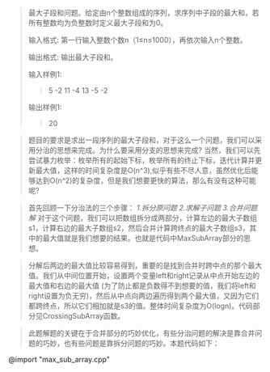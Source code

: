 >最大子段和问题。给定由n个整数组成的序列，求序列中子段的最大和，若所有整数均为负整数时定义最大子段和为0。
>
>输入格式:
>第一行输入整数个数n（1≤n≤1000），再依次输入n个整数。
>
>输出格式:
>输出最大子段和。
>
>输入样例1:
>>5
>>-2 11 -4 13 -5 -2
> 
>输出样例1:
>>20
>


>题目的要求是求出一段序列的最大子段和，对于这么一个问题，我们可以采用分治的思想来完成。为什么要采用分支的思想来完成? 当然，我们可以先尝试暴力枚举：枚举所有的起始下标，枚举所有的终止下标，迭代计算并更新最大值，这样的时间复杂度是O(n^3),似乎有些不尽人意，虽然优化后能够达到O(n^2)的复杂度，但是我们想要更快的算法，那么有没有这种可能呢?

>首先回顾一下分治法的三个步骤：
>*1.拆分原问题*
>*2.求解子问题*
>*3.合并问题解*
>对于这个问题，我们可以把数组拆分成两部分，计算左边的最大子数组s1，计算右边的最大子数组s2，然后合并计算跨终点的最大子数组s3，其中的最大值就是我们想要的结果。也就是代码中MaxSubArray部分的思想。

>分解后两边的最大值比较容易得到，重要的是找到合并时跨中点的那个最大值。我们从中间位置开始，设置两个变量left和right记录从中点开始左边的最大值和右边的最大值 (为了防止都是负数得不到想要的值，我们将left和right设置为负无穷)，然后从中点向两边遍历得到两个最大值，又因为它们都跨终点，所以它们相加就是s3的值。整体时间复杂度为O(logn)。代码部分见CrossingSubArray函数。

>此题解题的关键在于合并部分的巧妙优化，有些分治问题的解决是靠合并问题的巧妙，也有些问题是靠拆分问题的巧妙。本题代码如下：

@import "max_sub_array.cpp"
